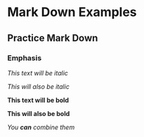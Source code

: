 # Mark Down Examples

## Practice Mark Down

### Emphasis

*This text will be italic*

_This will also be italic_


**This text will be bold**

__This will also be bold__


_You **can** combine them_
